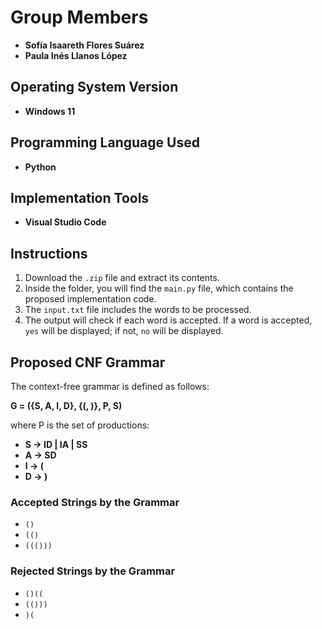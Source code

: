 # Group Members

- **Sofía Isaareth Flores Suárez**
- **Paula Inés Llanos López**

## Operating System Version

- **Windows 11**

## Programming Language Used

- **Python**

## Implementation Tools

- **Visual Studio Code**

## Instructions

1. Download the `.zip` file and extract its contents.
2. Inside the folder, you will find the `main.py` file, which contains the proposed implementation code.
3. The `input.txt` file includes the words to be processed.
4. The output will check if each word is accepted. If a word is accepted, `yes` will be displayed; if not, `no` will be displayed.

## Proposed CNF Grammar

The context-free grammar is defined as follows:

**G = ({S, A, I, D}, {(, )}, P, S)**

where P is the set of productions:

- **S → ID | IA | SS**
- **A → SD**
- **I → (**
- **D → )**

### Accepted Strings by the Grammar

- `()`
- `(()`
- `((()))`

### Rejected Strings by the Grammar

- `()((`
- `(()))`
- `)(`
